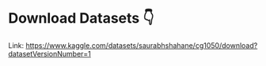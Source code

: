 # Download Datasets 👇 
Link: https://www.kaggle.com/datasets/saurabhshahane/cg1050/download?datasetVersionNumber=1

